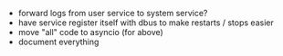 - forward logs from user service to system service?
- have service register itself with dbus to make restarts / stops easier
- move "all" code to asyncio (for above)
- document everything
